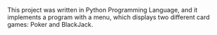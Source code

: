 This project was written in Python Programming Language, and it implements a program with a menu,
which displays two different card games: Poker and BlackJack.
